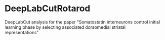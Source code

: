 # DeepLabCutRotarod
DeepLabCut analysis for the paper "Somatostatin interneurons control initial learning phase by selecting associated dorsomedial striatal representations"
